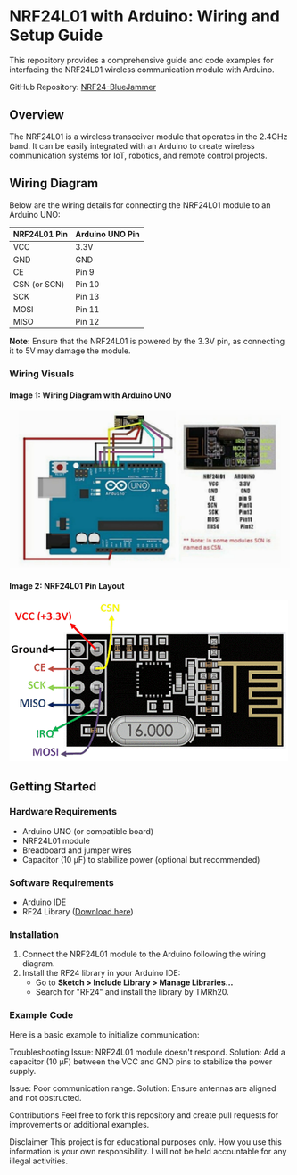 # NRF24L01 with Arduino: Wiring and Setup Guide

This repository provides a comprehensive guide and code examples for interfacing the NRF24L01 wireless communication module with Arduino.

GitHub Repository: [NRF24-BlueJammer](https://github.com/jbalagiya/NRF24-BlueJammer)

## Overview

The NRF24L01 is a wireless transceiver module that operates in the 2.4GHz band. It can be easily integrated with an Arduino to create wireless communication systems for IoT, robotics, and remote control projects.

## Wiring Diagram

Below are the wiring details for connecting the NRF24L01 module to an Arduino UNO:

| **NRF24L01 Pin** | **Arduino UNO Pin** |
|------------------|--------------------|
| VCC              | 3.3V              |
| GND              | GND               |
| CE               | Pin 9             |
| CSN (or SCN)     | Pin 10            |
| SCK              | Pin 13            |
| MOSI             | Pin 11            |
| MISO             | Pin 12            |

**Note:** Ensure that the NRF24L01 is powered by the 3.3V pin, as connecting it to 5V may damage the module.

### Wiring Visuals

#### Image 1: Wiring Diagram with Arduino UNO
![Arduino Wiring](./FVBFYY3KDJ50X3D.png)

#### Image 2: NRF24L01 Pin Layout
![NRF24L01 Pinout](./F1LX4QLKDJ50X5U.png)

## Getting Started

### Hardware Requirements

- Arduino UNO (or compatible board)
- NRF24L01 module
- Breadboard and jumper wires
- Capacitor (10 µF) to stabilize power (optional but recommended)

### Software Requirements

- Arduino IDE
- RF24 Library ([Download here](https://github.com/nRF24/RF24))

### Installation

1. Connect the NRF24L01 module to the Arduino following the wiring diagram.
2. Install the RF24 library in your Arduino IDE:
   - Go to **Sketch > Include Library > Manage Libraries...**
   - Search for "RF24" and install the library by TMRh20.

### Example Code

Here is a basic example to initialize communication:

Troubleshooting
Issue: NRF24L01 module doesn't respond.
Solution: Add a capacitor (10 µF) between the VCC and GND pins to stabilize the power supply.

Issue: Poor communication range.
Solution: Ensure antennas are aligned and not obstructed.

Contributions
Feel free to fork this repository and create pull requests for improvements or additional examples.

Disclaimer
This project is for educational purposes only. How you use this information is your own responsibility. I will not be held accountable for any illegal activities.
